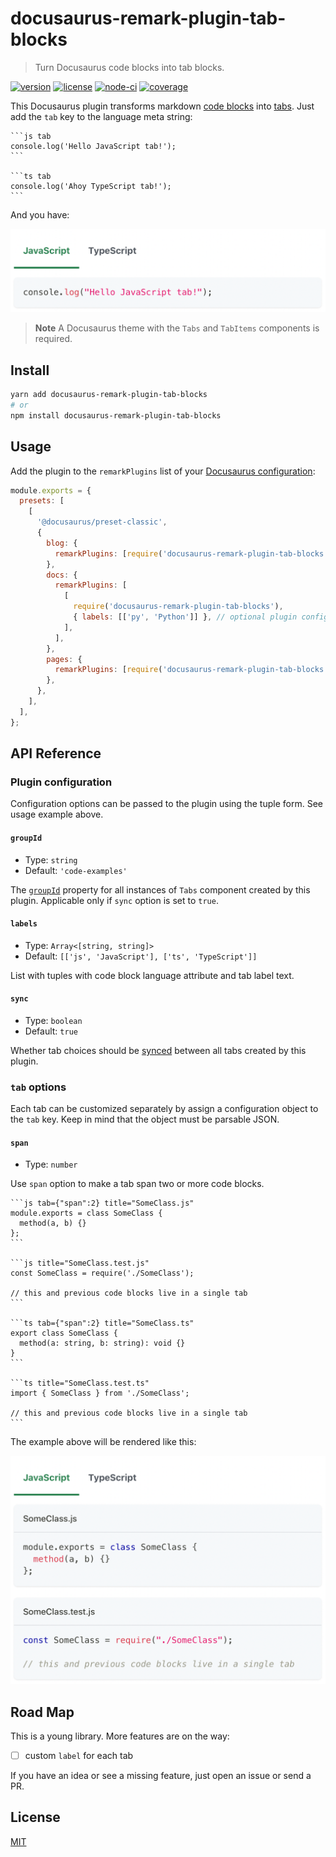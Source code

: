 # docusaurus-remark-plugin-tab-blocks

> Turn Docusaurus code blocks into tab blocks.

[![version](https://img.shields.io/npm/v/docusaurus-remark-plugin-tab-blocks)](https://npmjs.com/package/docusaurus-remark-plugin-tab-blocks)
[![license](https://img.shields.io/github/license/mrazauskas/docusaurus-remark-plugin-tab-blocks)](https://github.com/mrazauskas/docusaurus-remark-plugin-tab-blocks/blob/main/LICENSE.md)
[![node-ci](https://img.shields.io/github/workflow/status/mrazauskas/docusaurus-remark-plugin-tab-blocks/node-ci?label=CI)](https://github.com/mrazauskas/docusaurus-remark-plugin-tab-blocks/actions/workflows/node-ci.yml)
[![coverage](https://img.shields.io/codecov/c/github/mrazauskas/docusaurus-remark-plugin-tab-blocks/main)](https://app.codecov.io/gh/mrazauskas/docusaurus-remark-plugin-tab-blocks)

This Docusaurus plugin transforms markdown [code blocks](https://docusaurus.io/docs/next/markdown-features/code-blocks) into [tabs](https://docusaurus.io/docs/next/markdown-features/tabs). Just add the `tab` key to the language meta string:

    ```js tab
    console.log('Hello JavaScript tab!');
    ```

    ```ts tab
    console.log('Ahoy TypeScript tab!');
    ```

And you have:

<img src="https://github.com/mrazauskas/docusaurus-remark-plugin-tab-blocks/blob/main/.github/readme/quick-example.gif" width="640" />

> **Note** A Docusaurus theme with the `Tabs` and `TabItems` components is required.

## Install

```bash
yarn add docusaurus-remark-plugin-tab-blocks
# or
npm install docusaurus-remark-plugin-tab-blocks
```

## Usage

Add the plugin to the `remarkPlugins` list of your [Docusaurus configuration](https://docusaurus.io/docs/configuration):

```js
module.exports = {
  presets: [
    [
      '@docusaurus/preset-classic',
      {
        blog: {
          remarkPlugins: [require('docusaurus-remark-plugin-tab-blocks')],
        },
        docs: {
          remarkPlugins: [
            [
              require('docusaurus-remark-plugin-tab-blocks'),
              { labels: [['py', 'Python']] }, // optional plugin configuration
            ],
          ],
        },
        pages: {
          remarkPlugins: [require('docusaurus-remark-plugin-tab-blocks')],
        },
      },
    ],
  ],
};
```

## API Reference

### Plugin configuration

Configuration options can be passed to the plugin using the tuple form. See usage example above.

#### `groupId`

- Type: `string`
- Default: `'code-examples'`

The [`groupId`](https://docusaurus.io/docs/markdown-features/tabs#syncing-tab-choices) property for all instances of `Tabs` component created by this plugin. Applicable only if `sync` option is set to `true`.

#### `labels`

- Type: `Array<[string, string]>`
- Default: `[['js', 'JavaScript'], ['ts', 'TypeScript']]`

List with tuples with code block language attribute and tab label text.

#### `sync`

- Type: `boolean`
- Default: `true`

Whether tab choices should be [synced](https://docusaurus.io/docs/markdown-features/tabs#syncing-tab-choices) between all tabs created by this plugin.

### `tab` options

Each tab can be customized separately by assign a configuration object to the `tab` key. Keep in mind that the object must be parsable JSON.

#### `span`

- Type: `number`

Use `span` option to make a tab span two or more code blocks.

    ```js tab={"span":2} title="SomeClass.js"
    module.exports = class SomeClass {
      method(a, b) {}
    };
    ```

    ```js title="SomeClass.test.js"
    const SomeClass = require('./SomeClass');

    // this and previous code blocks live in a single tab
    ```

    ```ts tab={"span":2} title="SomeClass.ts"
    export class SomeClass {
      method(a: string, b: string): void {}
    }
    ```

    ```ts title="SomeClass.test.ts"
    import { SomeClass } from './SomeClass';

    // this and previous code blocks live in a single tab
    ```

The example above will be rendered like this:

<img src="https://github.com/mrazauskas/docusaurus-remark-plugin-tab-blocks/blob/main/.github/readme/span-example.gif" width="640" />

## Road Map

This is a young library. More features are on the way:

- [ ] custom `label` for each tab

If you have an idea or see a missing feature, just open an issue or send a PR.

## License

[MIT](https://github.com/mrazauskas/docusaurus-remark-plugin-tab-blocks/blob/main/LICENSE.md)
